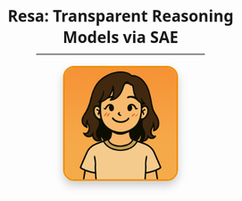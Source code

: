 <div align="center">
  <h1 style="font-family: 'Segoe UI', Tahoma, Geneva, Verdana, sans-serif; margin-bottom: 10px;">
    Resa: Transparent Reasoning Models via SAE
  </h1>

  <hr style="width: 60%; border: none; border-top: 2px solid #ccc; margin: 0 auto 20px auto;">

  <a href="https://github.com/shangshang-wang/Resa">
    <img src="./assets/Avatar-Resa.png" style="
      width: 200px;
      border-radius: 20px;
      box-shadow: 0 8px 16px rgba(0, 0, 0, 0.2);
      border: 3px solid #f18f01;
      transition: transform 0.3s ease;
    " 
    onmouseover="this.style.transform='scale(1.05)'" 
    onmouseout="this.style.transform='scale(1)'">
  </a>
</div>
